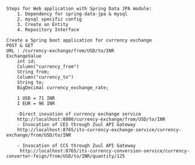     Steps for Web application with Spring Data JPA module:
        1. Dependency for spring-data-jpa & mysql
        2. mysql specific config
        3. Create an Entity
        4. Repository Interface 

    Create a Spring boot application for currency exchange
    POST & GET
    URL : /currency-exchange/from/USD/to/INR 
    ExchangeValue
        int id;
        Column("currency_from")
        String from;
        Column("currency_to")
        String to;
        BigDecimal currency_exchange_rate;

        1 USD = 71 INR
        I EUR = 96 INR

        -Direct inovation of currency exchange service
        http://localhost:8000/currency-exchange/from/USD/to/INR
        - Invocation of CES through Zuul API Gateway
        http://localhost:8765/its-currency-exchange-service/currency-exchange/from/USD/to/INR

        - Invocation of CCS through Zuul API Gateway
         http://localhost:8765/its-currency-conversion-service/currency-converter-feign/from/USD/to/INR/quantity/125
